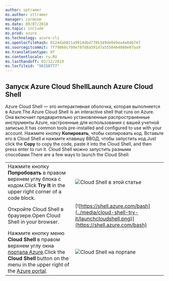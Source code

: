 ```yaml
---
author: sptramer
ms.author: sttramer
manager: carmonm
ms.date: 09/07/2018
ms.topic: include
ms.prod: azure
ms.technology: azure-cli
ms.openlocfilehash: 0124dab021a9914dbd778b349de0e9ea4e846747
ms.sourcegitcommit: 7f79860c799e78fd8a591d7a5550464080e07aa9
ms.translationtype: HT
ms.contentlocale: ru-RU
ms.lasthandoff: 02/12/2019
ms.locfileid: "56158777"
---
```

## <a name="launch-azure-cloud-shell"></a><span data-ttu-id="50b28-101">Запуск Azure Cloud Shell</span><span class="sxs-lookup"><span data-stu-id="50b28-101">Launch Azure Cloud Shell</span></span>

<span data-ttu-id="50b28-102">Azure Cloud Shell — это интерактивная оболочка, которая выполняется в Azure.</span><span class="sxs-lookup"><span data-stu-id="50b28-102">The Azure Cloud Shell is an interactive shell that runs on Azure.</span></span> <span data-ttu-id="50b28-103">Она включает предварительно установленные распространенные инструменты Azure, настроенные для использования с вашей учетной записью.</span><span class="sxs-lookup"><span data-stu-id="50b28-103">It has common tools pre-installed and configured to use with your account.</span></span> <span data-ttu-id="50b28-104">Нажмите кнопку **Копировать**, чтобы скопировать код. Вставьте его в Cloud Shell и нажмите клавишу ВВОД, чтобы запустить код.</span><span class="sxs-lookup"><span data-stu-id="50b28-104">Just click the **Copy** to copy the code, paste it into the Cloud Shell, and then press enter to run it.</span></span>  <span data-ttu-id="50b28-105">Cloud Shell можно запустить разными способами:</span><span class="sxs-lookup"><span data-stu-id="50b28-105">There are a few ways to launch the Cloud Shell:</span></span>

|   | |
|-----------------------------------------------|---|
| <span data-ttu-id="50b28-106">Нажмите кнопку **Попробовать** в правом верхнем углу блока с кодом.</span><span class="sxs-lookup"><span data-stu-id="50b28-106">Click **Try It** in the upper right corner of a code block.</span></span> | ![Cloud Shell в этой статье](../media/cloud-shell-try-it/cli-try-it.png) |
| <span data-ttu-id="50b28-108">Откройте Cloud Shell в браузере.</span><span class="sxs-lookup"><span data-stu-id="50b28-108">Open Cloud Shell in your browser.</span></span> | [![https://shell.azure.com/bash](../media/cloud-shell-try-it/launchcloudshell.png)](https://shell.azure.com/bash) |
| <span data-ttu-id="50b28-109">Нажмите кнопку меню **Cloud Shell** в правом верхнем углу окна [портала Azure](https://portal.azure.com).</span><span class="sxs-lookup"><span data-stu-id="50b28-109">Click the **Cloud Shell** button on the menu in the upper right of the [Azure portal](https://portal.azure.com).</span></span> | ![Cloud Shell на портале](../media/cloud-shell-try-it/cloud-shell-menu.png) |
